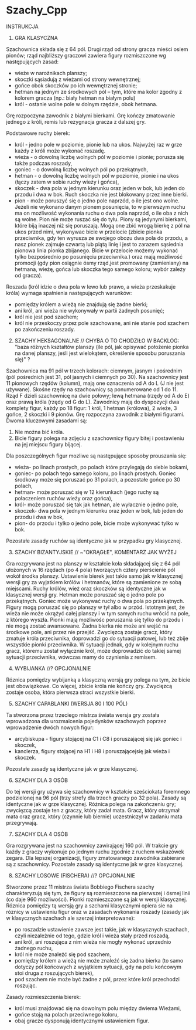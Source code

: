 # Szachy_Cpp

INSTRUKCJA

1. GRA KLASYCZNA

Szachownica składa się z 64 pól. Drugi rząd od strony gracza mieści osiem pionów; rząd najbliższy graczowi zawiera figury rozmiszczone wg następujących zasad:
- wieże w narożnikach planszy;
- skoczki sąsiadują z wieżami od strony wewnętrznej;
- gońce obok skoczków po ich wewnętrznej stronie;
- hetman na jednym ze środkowych pól – tym, które ma kolor zgodny z kolorem gracza (np.: biały hetman na białym polu)
- król - ostanie wolne pole w dolnym rzędzie, obok hetmana.

Grę rozpoczyna zawodnik z białymi bierkami. Grę kończy zmatowanie jednego z króli, remis lub rezygnacja gracza z dalszej gry. 

Podstawowe ruchy bierek:
- król - jedno pole w poziomie, pionie lub na ukos. Najwyżej raz w grze każdy z króli może wykonać roszadę.
- wieża - o dowolną liczbę wolnych pól w poziomie i pionie; porusza się także podczas roszady,
- goniec - o dowolną liczbę wolnych pól po przekątnych,
- hetman - o dowolną liczbę wolnych pól w poziomie, pionie i na ukos (łączy zatem w sobie ruchy wieży i gońca),
- skoczek - dwa pola w jednym kierunku oraz jeden w bok, lub jeden do przodu i dwa w bok. Ruch skoczka nie jest blokowany przez inne bierki.
- pion - może poruszyć się o jedno pole naprzód, o ile jest ono wolne. Jeżeli nie wykonano danym pionem posunięcia, to w pierwszym ruchu ma on możliwość wykonania ruchu o dwa pola naprzód, o ile oba z nich są wolne. Pion nie może ruszać się do tyłu.
Piony są jedynymi bierkami, które biją inaczej niż się poruszają. Mogą one zbić wrogą bierkę z pól na ukos przed nimi, wykonywac bicie w przelocie (zbicie pionka przeciwnika, gdy ten wyrusza ze swojego obozu dwa pola do przodu, a nasz pionek zajmuje czwartą lub piątą linię i jest to zarazem sąsiednia pionowa linia pionka zbijanego. Bicie w przelocie możemy wykonać tylko bezpośrednio po posunięciu przeciwnika.) oraz mają możliwość promocji (gdy pion osiągnie ósmy rząd,jest promowany (zamieniany) na hetmana, wieżę, gońca lub skoczka tego samego koloru; wybór zależy od gracza).

Roszada (król idzie o dwa pola w lewo lub prawo, a wieża przeskakuje króla) wymaga spałnienia następujących warunków:
- pomiędzy królem a wieżą nie znajdują się żadne bierki;
- ani król, ani wieża nie wykonywały w partii żadnych posunięć;
- król nie jest pod szachem;
- król nie przeskoczy przez pole szachowane, ani nie stanie pod szachem po zakończeniu roszady.

2. SZACHY HEKSAGONALNE // CHYBA O TO CHODZIŁO W BACKLOG: "baza różnych kształtów planszy (ile pól, jak opisywać położenie pionka na danej planszy, jeśli jest wielokątem, określenie sposobu poruszania się)" ?

Szachownica ma 91 pól w trzech kolorach: ciemnym, jasnym i pośrednim (pól pośrednich jest 31, pól jasnych i ciemnych po 30). Na szachownicy jest 11 pionowych rzędów (kolumn), mają one oznaczenia od A do L (J nie jest używane). Skośne rzędy na szachownicy są ponumerowane od 1 do 11. Rząd F dzieli szachownicę na dwie połowy; lewą hetmana (rzędy od A do E) oraz prawą króla (rzędy od G do L). Zawodnicy mają do dyspozycji dwa komplety figur, każdy po 18 figur: 1 król, 1 hetman (królowa), 2 wieże, 3 gońce, 2 skoczki i 9 pionów. Grę rozpoczyna zawodnik z białymi figurami. Dwoma kluczowymi zasadami są: 
1. Nie można bić króla.
2. Bicie figury polega na zdjęciu z szachownicy figury bitej i postawieniu na jej miejscu figury bijącej.

Dla poszczególnych figur mozliwe są następujące sposoby prouszania się:
- wieża- po linach prostych, po polach które przylegają do siebie bokami,
- goniec- po polach tego samego koloru, po linach prostych. Goniec środkowy może się poruszać po 31 polach, a pozostałe gońce po 30 polach,
- hetman- może poruszać się w 12 kierunkach (jego ruchy są połaczeniem ruchów wieży oraz gońca),
- król- może poruszać się tak jak hetman, ale wyłacznie o jedno pole,
- skoczek- dwa pola w jednym kierunku oraz jeden w bok, lub jeden do przodu i dwa w bok,
- pion- do przodu i tylko o jedno pole, bicie może wykonywać tylko w bok.

Pozostałe zasady ruchów są identyczne jak w przypadku gry klasycznej. 

3. SZACHY BIZANTYJSKIE // ~"OKRĄGŁE", KOMENTARZ JAK WYŻEJ

Gra rozgrywana jest na planszy w kształcie koła składającej się z 64 pól ułożonych w 16 rzędach (po 4 pola) tworzących cztery pierścienie pól wokół środka planszy. Ustawienie bierek jest takie samo jak w klasycznej wersji gry za wyjatkiem królów i hetmanów, które są zamienione ze sobą miejscami. Ruchy królów, wież oraz skoczków są identyczne jak w klasycznej wersji gry. Hetman może poruszać się o jedno pole po przekątnych. Goniec może wykonywać ruchy o dwa pola po przekątnych. Figury mogą poruszać się po planszy w tył albo w przód. Istotnym jest, że wieża nie może okrążyć całej planszy i w tym samych ruchu wrócić na pole, z którego wyszła. Pionki mają mozliwośc poruszania się tylko do przodu i nie mogą zostać awansowane. Żadna bierka nie może ani wejść na środkowe pole, ani przez nie przejść. Zwycięzcą zostaje gracz, który zmatuje króla przeciwnika, doprowadzi go do sytuacji patowej, lub też zbije wszystkie pionki przeciwnika. W sytuacji jednak, gdy w kolejnym ruchu gracz, któremu został wyłącznie król, może doprowadzić do takiej samej sytuacji przeciwnika, wówczas mamy do czynienia z remisem. 


4. WYBIJANKA //? OPCJONALNIE

Róznica pomiędzy wybijanką a klasyczną wersją gry polega na tym, że bicie jest obowiązkowe. Co więcej, zbicie króla nie kończy gry. Zwycięzcą zostaje osoba, która pierwsza straci wszystkie bierki. 

5. SZACHY CAPABLANKI (WERSJA 80 I 100 PÓL)

Ta stworzona przez trzeciego mistrza świata wersja gry została wprowadzona dla urozmaicenia pojedynków szachowych poprzez wprowadzenie dwóch nowych figur:
- arcybiskupa - figury stojącej na C1 i C8 i poruszającej się jak goniec i skoczek,
- kanclerza, figury stojącej na H1 i H8 i poruszającejsię jak wieża i skoczek.

Pozostałe zasady są identyczne jak w grze klasycznej.

6. SZACHY DLA 3 OSÓB

Do tej wersji gry używa się szachownicy w kształcie sześciokata foremnego podzielonej na 96 pól (trzy strefy dla trzech graczy po 32 pola). Zasady są identyczne jak w grze klasycznej. Różnica polega na zakończeniu gry; zwycięzcą zostaje ten z graczy, który zadał mata. Gracz, który otrzymał mata oraz gracz, który (czynnie lub biernie) uczestniczył w zadaniu mata przegrywają. 

7. SZACHY DLA 4 OSÓB

Gra rozgrywana jest na szachownicy zawirającej 160 pól. W trakcie gry każdy z graczy wykonuje po jednym ruchu zgodnie z ruchem wskazówek zegara. Dla lepszej organizacji, figury zmatowanego zawodnika zabierane są z szachownicy. Pozostałe zasady są identyczne jak w grze klasycznej.

8. SZACHY LOSOWE (FISCHERA) //? OPCJONALNIE

Stworzone przez 11 mistrza świata Bobbiego Fischera szachy charakteryzują się tym, że figury są rozmieszczone na pierwszej i ósmej linii (co daje 960 możliwości). Pionki rozmieszczone są jak w wersji klasycznej. Róznica pomiędzy tą wersją gry a szchami klasycznymi opiera sie na róznicy w ustawieniu figur oraz w zasadach wykonania roszady (zasady jak w klasycznych szachach ale szerzej interpretowane):
- po roszadzie ustawienie zawsze jest takie, jak w klasycznych szachach, czyli niezależnie od tego, gdzie król i wieża stały przed roszadą,
- ani król, ani roszująca z nim wieża nie mogły wykonać uprzednio żadnego ruchu,
- król nie może znaleźć się pod szachem,
- pomiędzy królem a wieżą nie może znaleźć się żadna bierka (to samo dotyczy pól końcowych z wyjątkiem sytuacji, gdy na polu końcowym stoi druga z roszujących bierek),
- pod szachem nie może być żadne z pól, przez które król przechodzi roszując.

Zasady rozmieszczenia bierek:

- król musi znajdować się na dowolnym polu między dwiema Wieżami,
- gońce stoją na polach przeciwnego koloru,
- obaj gracze dysponują identycznymi ustawieniem figur.
